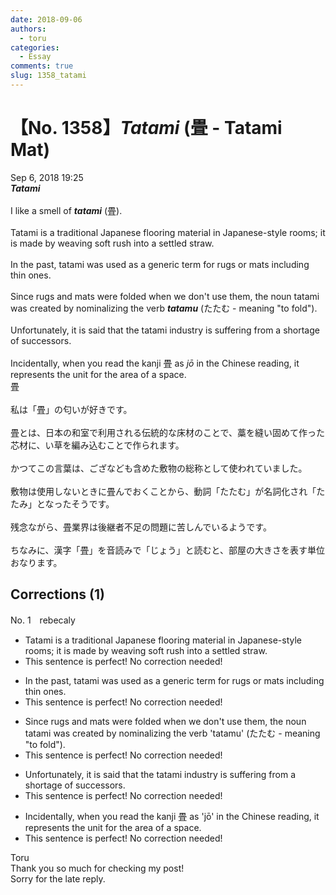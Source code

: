 ```yaml
---
date: 2018-09-06
authors:
  - toru
categories:
  - Essay
comments: true
slug: 1358_tatami
---
```


# 【No. 1358】<strong><em>Tatami</strong></em> (畳 - Tatami Mat)
<div class="date">Sep 6, 2018 19:25</div>
<div id="post"><div id="body_show_ori">
<strong><em>Tatami</strong></em><br/><br/>I like a smell of <strong><em>tatami</em></strong> (畳).<br/><br/>Tatami is a traditional Japanese flooring material in Japanese-style rooms; it is made by weaving soft rush into a settled straw.<br/><br/>In the past, tatami was used as a generic term for rugs or mats including thin ones.<br/><br/>Since rugs and mats were folded when we don't use them, the noun tatami was created by nominalizing the verb <strong><em>tatamu</em></strong> (たたむ - meaning "to fold").<br/><br/>Unfortunately, it is said that the tatami industry is suffering from a shortage of successors.<br/><br/>Incidentally, when you read the kanji 畳 as <em>jō</em> in the Chinese reading, it represents the unit for the area of a space.
</div></div>

<!-- more -->

<div id="post_ja"><div id="body_show_mo">
畳<br/><br/>私は「畳」の匂いが好きです。<br/><br/>畳とは、日本の和室で利用される伝統的な床材のことで、藁を縫い固めて作った芯材に、い草を編み込むことで作られます。<br/><br/>かつてこの言葉は、ござなども含めた敷物の総称として使われていました。<br/><br/>敷物は使用しないときに畳んでおくことから、動詞「たたむ」が名詞化され「たたみ」となったそうです。<br/><br/>残念ながら、畳業界は後継者不足の問題に苦しんでいるようです。<br/><br/>ちなみに、漢字「畳」を音読みで「じょう」と読むと、部屋の大きさを表す単位おなります。
</div></div>

## Corrections (1)
<div id="block"><div class="first_name"> No. 1　<span class="just_name">rebecaly</span></div><div id="block2">
<ul class="correction_field">
<li class="incorrect">Tatami is a traditional Japanese flooring material in Japanese-style rooms; it is made by weaving soft rush into a settled straw.</li>
<li class="corrected perfect">This sentence is perfect! No correction needed!</li>
</ul>
<ul class="correction_field">
<li class="incorrect">In the past, tatami was used as a generic term for rugs or mats including thin ones.</li>
<li class="corrected perfect">This sentence is perfect! No correction needed!</li>
</ul>
<ul class="correction_field">
<li class="incorrect">Since rugs and mats were folded when we don't use them, the noun tatami was created by nominalizing the verb 'tatamu' (たたむ - meaning "to fold").</li>
<li class="corrected perfect">This sentence is perfect! No correction needed!</li>
</ul>
<ul class="correction_field">
<li class="incorrect">Unfortunately, it is said that the tatami industry is suffering from a shortage of successors.</li>
<li class="corrected perfect">This sentence is perfect! No correction needed!</li>
</ul>
<ul class="correction_field">
<li class="incorrect">Incidentally, when you read the kanji 畳 as 'jō' in the Chinese reading, it represents the unit for the area of a space.</li>
<li class="corrected perfect">This sentence is perfect! No correction needed!</li>
</ul>
</div><div class="name"><span class="just_name">Toru</span><br>
Thank you so much for checking my post!<br/>Sorry for the late reply.
</div>
</div>
